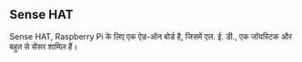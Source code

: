 ## Sense HAT

Sense HAT, Raspberry Pi के लिए एक ऐड-ऑन बोर्ड है, जिसमें एल. ई. डी., एक जॉयस्टिक और बहुत से सेंसर शामिल हैं।